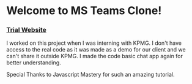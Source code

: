 # Welcome to MS Teams Clone!

### [Trial Website](https://dhruv-chat-application.netlify.app)

I worked on this project when I was interning with KPMG. I don't have access to the real code as it was made as a demo for our client and we can't share it outside KPMG. I made the code basic chat app again for better understanding. 

Special Thanks to Javascript Mastery for such an amazing tutorial.
